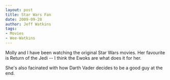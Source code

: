 ```yaml
---
layout: post
title: Star Wars Fan
date: 2009-09-28
author: Jeff Watkins
tags:
- Movies
- Wee-Watkins
---
```


Molly and I have been watching the original Star Wars movies. Her favourite is Return of the Jedi -- I think the Ewoks are what does it for her. 

She's also facinated with how Darth Vader decides to be a good guy at the end. 